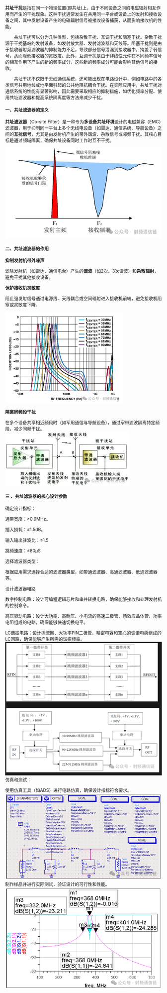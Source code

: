 
**共址干扰**是指在同一个物理位置(即共址)上，由于不同设备之间的电磁辐射相互作用而产生的干扰现象。这种干扰通常发生在共用同一平台或设备上的发射和接收设备之间，其中发射设备产生的电磁辐射信号被接收设备捕获，从而影响接收机的性能。

　　共址干扰可以分为几种类型，包括杂散干扰、互调干扰和阻塞干扰。杂散干扰源于干扰基站的发射设备，如发射放大器、发射滤波器和天线等。阻塞干扰则是由于接收器射频滤波器的抑制能力不足，导致部分信号泄漏到接收器中，掩盖了弱信号，从而降低接收器的灵敏度。此外，互调干扰是由于非线性元件在不同频率信号的相互作用下产生的新的频率成分，这些新的频率成分可能会影响其他信号的接收。

　　共址干扰不仅限于无线通信系统，还可能出现在电路设计中，例如电路中的各类信号共用地线或地平面引起的公共地阻抗耦合干扰。在实际应用中，共址干扰对通信系统的性能有显著影响，因此需要采取相应的抑制措施，如优化频率分配、使用共址滤波器和提高系统隔离度等方法来减少干扰。

#### **一、共址滤波器的定义**    

**共址滤波器**（Co-site Filter）是一种专为**多设备共址环境**设计的电磁兼容（EMC）滤波器，用于抑制同一平台上多个无线电设备（如雷达、通信系统、导航设备）之间的**互扰信号**，尤其是由发射机产生的带外谐波、杂散信号或邻频干扰。其核心目标是通过频域隔离，确保共址设备同时工作时互不干扰。

![](https://raw.githubusercontent.com/LeroyK111/pictureBed/master/20250305174432.png)

#### **二、共址滤波器的作用**    

**抑制发射机带外噪声**

滤除发射机（如雷达、通信电台）产生的**谐波**（如2次、3次谐波）和**杂散辐射**，避免干扰其他接收设备。    

**保护接收机灵敏度**

阻止强发射信号通过电源线、天线耦合或空间辐射进入接收机前端，避免接收机阻塞或灵敏度下降。

![](https://raw.githubusercontent.com/LeroyK111/pictureBed/master/20250305175922.png)

**隔离同频段干扰**

在多个设备共享相近频段时（如军用通信与导航设备），通过窄带滤波隔离特定频段，减少同频干扰。
![](https://raw.githubusercontent.com/LeroyK111/pictureBed/master/20250305175938.png)

#### **三** **、共址滤波器的核心设计参数**

确定设计指标：       

通带宽度：≥0.9MHz。         

插入损耗：≤1.5dB。              

输入输出驻波比：≤1.5          

跳频速度：≤80μS           

选择滤波器类型：      

根据应用需求选择合适的滤波器类型，如带通滤波器、高通滤波器、低通滤波器等。   

设计滤波器电路          

数字控制电路：设计可编程逻辑芯片和串并转换电路，确保能够接收和处理发射机的控制命令。                  

高压驱动电路：设计大功率、高耐压、小电流的高速二极管、场效应晶体管、功率电阻组成的电路，确保能够快速切换电平。              

LC谐振电路：设计扼流圈、大功率PIN二极管、精密电容和空心的调谐电感组成的LC回路，确保能够产生所需的谐振频率。
![](https://raw.githubusercontent.com/LeroyK111/pictureBed/master/20250305180253.png)
仿真和测试：        

使用仿真工具（如ADS）进行电路仿真，确保设计指标符合要求。
![](https://raw.githubusercontent.com/LeroyK111/pictureBed/master/20250305181339.png)
制作样品并进行实际测试，验证设计的可行性和性能。
![](https://raw.githubusercontent.com/LeroyK111/pictureBed/master/20250305181512.png)







